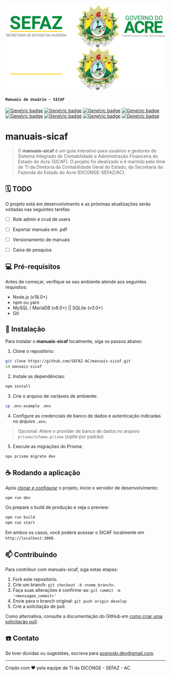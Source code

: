 <a href="https://github.com/SEFAZ-AC#gh-light-mode-only">
  <img src="conjunto-verde-horizontal.png" alt="Assinatura Sefaz-AC e Governo do Estado do Acre" style="max-width: 500px; margin-left:auto; margin-right:auto; display:block">
</a>


<a href="https://github.com/SEFAZ-AC#gh-dark-mode-only">
  <img src="conjunto-branco-horizontal.png" alt="Assinatura Sefaz-AC e Governo do Estado do Acre" style="max-width: 500px; margin-left:auto; margin-right:auto; display:block">
</a>


#### `Manuais de Usuário - SICAF`


[![Gene\ric badge](https://img.shields.io/badge/TypeScript-gray?logo=typescript)](https://shields.io/)
[![Gene\ric badge](https://img.shields.io/badge/Node.js-gray?logo=nodedotjs)](https://shields.io/)
[![Gene\ric badge](https://img.shields.io/badge/npm-gray?logo=npm)](https://shields.io/)
[![Gene\ric badge](https://img.shields.io/badge/Prisma-gray?logo=prisma)](https://shields.io/)
[![Gene\ric badge](https://img.shields.io/badge/Next.js-gray?logo=nextdotjs)](https://shields.io/)
[![Gene\ric badge](https://img.shields.io/badge/React-gray?logo=react)](https://shields.io/)
[![Gene\ric badge](https://img.shields.io/badge/Tailwind_CSS-gray?logo=tailwindcss)](https://shields.io/)
[![Gene\ric badge](https://img.shields.io/badge/v.-0.3.0-silver)](https://shields.io/)


# manuais-sicaf


> O **manuais-sicaf** é um guia interativo para usuários e gestores do Sistema Integrado de Contabilidade e Administração Financeira do Estado do Acre (SICAF). O projeto foi idealizado e é mantido pelo time de TI da Diretoria da Contabilidade Geral do Estado, da Secretaria da Fazenda do Estado do Acre (DICONGE-SEFAZ/AC).


## 🗓 TODO


O projeto está em desenvolvimento e as próximas atualizações serão voltadas nas seguintes tarefas:


- [ ] Role admin e crud de users
- [ ] Exportar manuais em .pdf
- [ ] Versionamento de manuais
- [ ] Caixa de pesquisa 


## 💻 Pré-requisitos


Antes de começar, verifique se seu ambiente atende aos seguintes requisitos:


- Node.js (v18.0+)
- npm ou yarn
- MySQL / MariaDB (v8.0+) || SQLite (v3.0+)
- Git


## 🚀 Instalação


Para instalar o **manuais-sicaf** localmente, siga os passos abaixo:


1. Clone o repositório:


```bash
git clone https://github.com/SEFAZ-AC/manuais-sicaf.git
cd manuais-sicaf
```


2. Instale as dependências:


```bash
npm install
```


3. Crie o arquivo de variáveis de ambiente:


```bash
cp .env.example .env
```


4.  Configure as credenciais de banco de dados e autenticação indicadas no arquivo `.env`.


> Opcional: Altere o provider de banco de dados no arquivo `prisma/schema.prisma` (sqlite por padrão)


5.  Execute as migrações do Prisma:


```bash
npx prisma migrate dev
```


## ☕ Rodando a aplicação


Após [clonar e configurar](#-instalação) o projeto, inicie o servidor de desenvolvimento:


```bash
npm run dev
```

Ou prepare o build de produção e veja o preview:


```bash
npm run build
npm run start
```

Em ambos os casos, você poderá acessar o SICAF localmente em `http://localhost:3000`.


## 📫 Contribuindo


Para contribuir com manuais-sicaf, siga estas etapas:


1. Fork este repositório.
2. Crie um branch: `git checkout -b <nome_branch>`.
3. Faça suas alterações e confirme-as: `git commit -m '<mensagem_commit>'`
4. Envie para o branch original: `git push origin develop`
5. Crie a solicitação de pull.


Como alternativa, consulte a documentação do GitHub em [como criar uma solicitação pull](https://help.github.com/en/github/collaborating-with-issues-and-pull-requests/creating-a-pull-request).


## ☎️ Contato


Se tiver dúvidas ou sugestões, escreva para sosnoski.dev@gmail.com.


---


Criado com ❤️ pela equipe de TI da DICONGE - SEFAZ - AC

